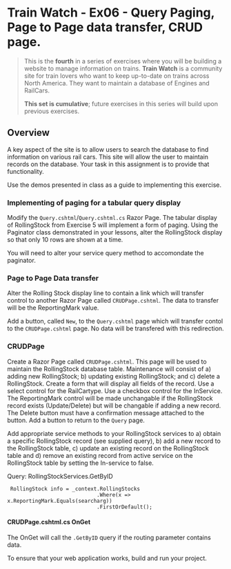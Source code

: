 # Train Watch - Ex06 - Query Paging, Page to Page data transfer, CRUD page. 

> This is the **fourth** in a series of exercises where you will be building a website to manage information on trains. **Train Watch** is a community site for train lovers who want to keep up-to-date on trains across North America. They want to maintain a database of Engines and RailCars.
>
> **This set is cumulative**; future exercises in this series will build upon previous exercises.

## Overview

A key aspect of the site is to allow users to search the database to find information on various rail cars. This site will allow the user to maintain records on the database. Your task in this assignment is to provide that functionality.

Use the demos presented in class as a guide to implementing this exercise.

### Implementing of paging for a tabular query display

Modify the `Query.cshtml`/`Query.cshtml.cs` Razor Page. The tabular display of RollingStock from Exercise 5 will implement a form of paging. Using the Paginator class demonstrated in your lessons, alter the RollingStock display so that only 10 rows are shown at a time.

You will need to alter your service query method to accomondate the paginator.

### Page to Page Data transfer

Alter the Rolling Stock display line to contain a link which will transfer control to another Razor Page called `CRUDPage.cshtml`. The data to transfer will be the ReportingMark value.

Add a button, called `New`, to the `Query.cshtml` page which will transfer contol to the `CRUDPage.cshtml` page. No data will be transfered with this redirection.

### CRUDPage

Create a Razor Page called `CRUDPage.cshtml`. This page will be used to maintain the RollingStock database table. Maintenance will consist of a) adding new RollingStock; b) updating existing RollingStock; and c) delete a RollingStock. Create a form that will display all fields of the record. Use a select control for the RailCartype. Use a checkbox control for the InService. The ReportingMark control will be made unchangable if the RollingStock record exists (Update/Delete) but will be changable if adding a new record. The Delete button must have a confirmation message attached to the button. Add a button to return to the `Query` page.

Add appropriate service methods to your RollingStock services to a) obtain a specific RollingStock record (see supplied query), b) add a new record to the RollingStock table, c) update an existing record on the RollingStock table and d) remove an existing record from active service on the RollingStock table by setting the In-service to false.

Query: RollingStockServices.GetByID

```
 RollingStock info = _context.RollingStocks
                             .Where(x => x.ReportingMark.Equals(searcharg))
                             .FirstOrDefault();
```


#### CRUDPage.cshtml.cs OnGet

The OnGet will call the `.GetByID` query if the routing parameter contains data.



To ensure that your web application works, build and run your project.
